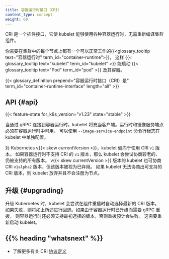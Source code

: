 ```yaml
---
title: 容器运行时接口（CRI）
content_type: concept
weight: 60
---
```



CRI 是一个插件接口，它使 kubelet 能够使用各种容器运行时，无需重新编译集群组件。

你需要在集群中的每个节点上都有一个可以正常工作的{{<glossary_tooltip text="容器运行时" term_id="container-runtime">}}，
这样 {{< glossary_tooltip text="kubelet" term_id="kubelet" >}} 能启动
{{< glossary_tooltip text="Pod" term_id="pod" >}} 及其容器。

{{< glossary_definition prepend="容器运行时接口（CRI）是" term_id="container-runtime-interface" length="all" >}}

## API {#api}

{{< feature-state for_k8s_version="v1.23" state="stable" >}}

当通过 gRPC 连接到容器运行时，kubelet 将充当客户端。运行时和镜像服务端点必须在容器运行时中可用，
可以使用 `--image-service-endpoint` 
[命令行标志](/zh-cn/docs/reference/command-line-tools-reference/kubelet)在 kubelet 中单独配置。

对 Kubernetes v{{< skew currentVersion >}}，kubelet 偏向于使用 CRI `v1` 版本。
如果容器运行时不支持 CRI 的 `v1` 版本，那么 kubelet 会尝试协商较老的、仍被支持的所有版本。
v{{< skew currentVersion >}} 版本的 kubelet 也可协商 CRI `v1alpha2` 版本，但该版本被视为已弃用。
如果 kubelet 无法协商出可支持的 CRI 版本，则 kubelet 放弃并且不会注册为节点。

## 升级  {#upgrading}

升级 Kubernetes 时，kubelet 会尝试在组件重启时自动选择最新的 CRI 版本。
如果失败，则将如上所述进行回退。如果由于容器运行时已升级而需要 gRPC 重拨，
则容器运行时还必须支持最初选择的版本，否则重拨预计会失败。
这需要重新启动 kubelet。

## {{% heading "whatsnext" %}}

- 了解更多有关 CRI [协议定义](https://github.com/kubernetes/cri-api/blob/c75ef5b/pkg/apis/runtime/v1/api.proto)

